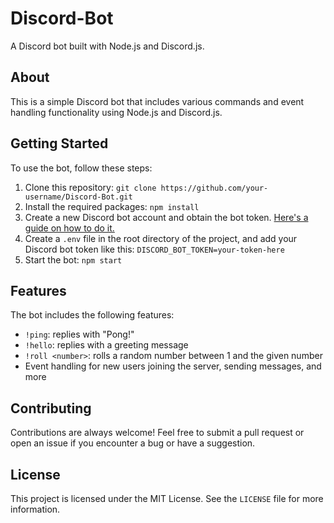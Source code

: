 # Discord-Bot

A Discord bot built with Node.js and Discord.js.

## About

This is a simple Discord bot that includes various commands and event handling functionality using Node.js and Discord.js.

## Getting Started

To use the bot, follow these steps:

1. Clone this repository: `git clone https://github.com/your-username/Discord-Bot.git`
2. Install the required packages: `npm install`
3. Create a new Discord bot account and obtain the bot token. [Here's a guide on how to do it.](https://discordjs.guide/preparations/setting-up-a-bot-application.html#creating-your-bot)
4. Create a `.env` file in the root directory of the project, and add your Discord bot token like this: `DISCORD_BOT_TOKEN=your-token-here`
5. Start the bot: `npm start`

## Features

The bot includes the following features:

- `!ping`: replies with "Pong!"
- `!hello`: replies with a greeting message
- `!roll <number>`: rolls a random number between 1 and the given number
- Event handling for new users joining the server, sending messages, and more

## Contributing

Contributions are always welcome! Feel free to submit a pull request or open an issue if you encounter a bug or have a suggestion.

## License

This project is licensed under the MIT License. See the `LICENSE` file for more information.

